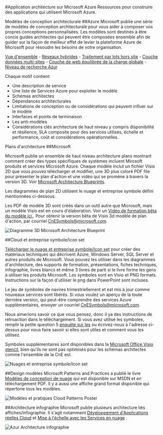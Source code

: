 <properties 
	pageTitle="Application Architecture on Microsoft Azure" 
	description="Architecture overview that covers common design patterns" 
	services="" 
	documentationCenter="" 
	authors="Rboucher" 
	manager="jwhit" 
	editor="mattshel"/>

<tags 
	ms.service="multiple" 
	ms.workload="na" 
	ms.tgt_pltfrm="na" 
	ms.devlang="na" 
	ms.topic="article" 
	ms.date="07/06/2015" 
	ms.author="robb"/>

#Application architecture sur Microsoft Azure
Ressources pour construire des applications qui utilisent Microsoft Azure.

Modèles de conception architecturale ##Azure
Microsoft publie une série de modèles de conception architecturale pour vous aider à composer vos propres conceptions personnalisées. Les modèles sont destinés à être concis guides architectes qui peuvent être composées ensemble afin de guider sur la façon de meilleur effet de levier la plateforme Azure de Microsoft pour résoudre les besoins de votre organisation.


[Vue d'ensemble](../azure-architectures-cpif-overview/) - 
[Réseaux hybrides](../azure-architectures-cpif-infrastructure-hybrid-networking/) - 
[Traitement par lots hors site](../azure-architectures-cpif-foundation-offsite-batch-processing-tier/) -
[Couche données multi-sites](../azure-architectures-cpif-foundation-multi-site-data-tier/) -
[Couche de web équilibrée de la charge globale](../azure-architectures-cpif-foundation-global-load-balanced-web-tier/) -
[Niveau de recherche Azur](../azure-architectures-cpif-foundation-azure-search-tier/)
 
Chaque motif contient
 
- Une description de service
- Une liste de Services Azure pour exploiter le modèle
- Schémas architectes
- Dépendances architecturales
- Limitations de conception ou de considérations qui peuvent influer sur le modèle
- Interfaces et points de terminaison
- Les anti-modèles
- Considérations clés architecture de haut niveau y compris disponibilité et résilience, SLA composite pour des services utilisés, échelle et performance, coût et considérations opérationnelles.

Plans d'architecture ##Microsoft

Microsoft publie un ensemble de haut niveau architecture plans montrant comment créer des types spécifiques de systèmes incluent Mirosoft produits et services Microsoft Azure. Chaque modèle inclut un fichier Visio 2D que vous pouvez télécharger et modifier, une 3D plus coloré PDF file pour présenter le plan d'action et une vidéo qui se promène à travers la version 3D. Voir 
[Microsoft Architecture Blueprints](http://msdn.microsoft.com/dn630664). 

Les diagrammes de plan 2D utilisent le nuage et entreprise symbole défini mentionnées ci-dessous.  

Les PDF de modèle 3D sont créés dans un outil autre que Microsoft, mais un modèle Visio est en cours d'élaboration. Voir un [Vidéo de formation bêta du modèle ici.](http://aka.ms/3dBlueprintTemplate). Pour obtenir la version bêta de Visio 3d modèle de plan d'action, par courriel [CnESymbols@microsoft.com](mailto:CnESymbols@microsoft.com). 

![Diagramme 3D Microsoft Architecture Blueprint](./media/architecture-overview/BluePrintThumb.jpg)

##Cloud et entreprise symbole/Icon set

[Télécharger le nuage et entreprise symbole/Icon set](http://aka.ms/CnESymbols) pour créer des matériaux techniques qui décrivent Azure, Windows Server, SQL Server et autres produits de Microsoft. Vous pouvez les utiliser dans les diagrammes d'architecture, des supports de formation, présentations, fiches techniques, infographie, livres blancs et même 3 livres de parti si le livre forme les gens à utiliser les produits Microsoft. Les symboles sont en Visio et PNG formats. Instructions sur la façon d'utiliser le png dans PowerPoint sont incluses. 

Le jeu de symboles de navires trimestriellement et est mis à jour comme nouveaux services sont libérés. Si vous voulez un aperçu de la toute dernière version, qui peut-être comprendre des services Azure supplémentaires, envoyer un courriel [CnESymbols@microsoft.com](mailto:CnESymbols@microsoft.com).  

Nous aimerions savoir ce que vous pensez, donc il ya des instructions de rétroaction dans le téléchargement. Si vous avez utilisé les symboles, remplir la petite question 5 [enquête sur les](http://aka.ms/azuresymbolssurveyv2) ou écrivez-nous à l'adresse ci-dessus pour nous faire savoir si elles sont utiles et comment vous les utilisez.  

Symboles supplémentaires sont disponibles dans la [Microsoft Office Visio stencil](http://www.microsoft.com/en-us/download/details.aspx?id=35772), bien qu'ils ne sont pas optimisés pour les schémas architectes comme l'ensemble de la CnE est.  

![Nuages et entreprise symbole/Icon set](./media/architecture-overview/CnESymbols.png)

##Design modèles
Microsoft Patterns and Practices a publié le livre [Modèles de conception de nuage](http://msdn.microsoft.com/library/dn568099.aspx) qui est disponible sur MSDN et en téléchargement PDF. Il y a aussi une affiche grand format disponible qui répertorie tous les modèles. 

![Modèles et pratiques Cloud Patterns Poster](./media/architecture-overview/PnPPatternPosterThumb.jpg)

##Architecture infographie
Microsoft publie plusieurs architecture liés affiches/infographie. Il s'agit notamment [Développement d'Applications réelles Cloud](http://azure.microsoft.com/documentation/infographics/building-real-world-cloud-apps/) et [Mise à l'échelle avec les Services en nuage](http://azure.microsoft.com/documentation/infographics/cloud-services/) . 

![Azur Architecture infographie](./media/architecture-overview/AzureArchInfographicThumb.jpg)
